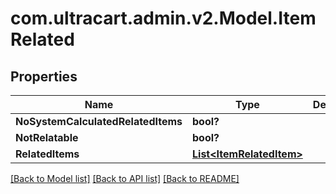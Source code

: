 # com.ultracart.admin.v2.Model.ItemRelated
## Properties

Name | Type | Description | Notes
------------ | ------------- | ------------- | -------------
**NoSystemCalculatedRelatedItems** | **bool?** |  | [optional] 
**NotRelatable** | **bool?** |  | [optional] 
**RelatedItems** | [**List&lt;ItemRelatedItem&gt;**](ItemRelatedItem.md) |  | [optional] 

[[Back to Model list]](../README.md#documentation-for-models) [[Back to API list]](../README.md#documentation-for-api-endpoints) [[Back to README]](../README.md)

